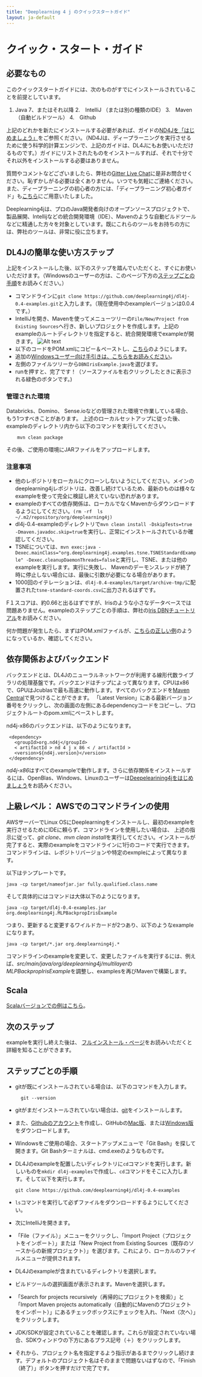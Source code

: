 ```yaml
---
title: "Deeplearning 4 j のクイックスタートガイド"
layout: ja-default
---
```


# クイック・スタート・ガイド

## 必要なもの

このクイックスタートガイドには、次のものがすでにインストールされていることを前提としています。

1. Java 7、またはそれ以降
2.　IntelliJ （または別の種類のIDE）
3.　Maven （自動ビルドツール）
4.　Github
 
上記のどれかを新たにインストールする必要があれば、ガイドの[ND4Jを「はじめましょう」](http://nd4j.org/ja-getstarted)をご参照ください。（ND4Jは、ディープラーニングを実行させるために使う科学的計算エンジンで、上記のガイドは、DL4Jにもお使いいただけるものです。）ガイドにリストされたものをインストールすれば、それで十分でそれ以外をインストールする必要はありません。 


質問やコメントなどございましたら、弊社の[Gitter Live Chat](https://gitter.im/deeplearning4j/deeplearning4j)に是非お問合せください。恥ずかしがる必要は全くありません。いつでも気軽にご連絡ください。また、ディープラーニングの初心者の方には、「ディープラーニング初心者ガイド」も[こちら](./deeplearningforbeginners.html)にご用意いたしました。 

Deeplearning4jは、プロのJava開発者向けのオープンソースプロジェクトで、製品展開、Intellijなどの統合開発環境（IDE）、Mavenのような自動ビルドツールなどに精通した方々を対象としています。既にこれらのツールをお持ちの方には、弊社のツールは、非常に役に立ちます。

## DL4Jの簡単な使い方ステップ

上記をインストールした後、以下のステップを踏んでいただくと、すぐにお使いいただけます。（Windowsのユーザーの方は、このページ下方の[ステップごとの手順](#walk)をお読みください。）

* コマンドラインに`git clone https://github.com/deeplearning4j/dl4j-0.4-examples.git`と入力します。（現在使用中のexampleバージョンは0.0.4です。）
* IntelliJを開き、Mavenを使ってメニューツリーの`File/New/Project from Existing Sources`へ行き、新しいプロジェクトを作成します。上記のexampleのルートディレクトリを指定すると、統合開発環境でexampleが開きます。
![Alt text](./img/IntelliJ_New_Project.png) 
* 以下のコードをPOM.xmlにコピー＆ペーストし、[こちら](https://github.com/deeplearning4j/dl4j-0.4-examples/blob/master/pom.xml)のようにします。 
* 追加の[Windowsユーザー向け手引きは、こちらをお読みください](./ja-gettingstarted.html#windows)。 
* 左側のファイルツリーから`DBNIrisExample.java`を選びます。
* runを押すと、完了です！（ソースファイルを右クリックしたときに表示される緑色のボタンです。)

### 管理された環境

Databricks、Domino、 Sense.ioなどの管理された環境で作業している場合、もう1つすべきことがあります。 上述のローカルセットアップに従った後、exampleのディレクトリ内から以下のコマンドを実行してください。 

		mvn clean package

その後、ご使用の環境にJARファイルをアップロードします。 

### 注意事項

* 他のレポジトリをローカルにクローンしないようにしてください。メインのdeeplearning4jレポジトリは、改善し続けているため、最新のものは様々なexampleを使って完全に検証し終えていない恐れがあります。
* exampleのすべての依存関係は、ローカルでなくMavenからダウンロードするようにしてください。`(rm -rf  ls ~/.m2/repository/org/deeplearning4j)`
* dl4j-0.4-exampleのディレクトリで`mvn clean install -DskipTests=true -Dmaven.javadoc.skip=true`を実行し、正常にインストールされているか確認してください。
* TSNEについては、`mvn exec:java -Dexec.mainClass="org.deeplearning4j.examples.tsne.TSNEStandardExample" -Dexec.cleanupDaemonThreads=false`と実行し、TSNE、または他のexampleを実行します。実行に失敗し、 Mavenのデーモンスレッドが終了時に停止しない場合には、最後に引数が必要になる場合があります。
* 1000回のイテレーションは、`dl4j-0.4-examples/target/archive-tmp/`に配置された`tsne-standard-coords.csv`に出力されるはずです。

F１スコアは、約0.66と出るはずですが、Irisのような小さなデータベースでは問題ありません。exampleのステップごとの手順は、弊社の[Iris DBNチュートリアル](./iris-flower-dataset-tutorial.html)をお読みください。

何か問題が発生したら、まずはPOM.xmlファイルが、[こちらの正しい例](https://github.com/deeplearning4j/dl4j-0.4-examples/blob/master/pom.xml)のようになっているか、確認してください。 

## 依存関係およびバックエンド

バックエンドとは、DL4Jのニューラルネットワークが利用する線形代数ライブラリの処理基盤です。バックエンドはチップによって異なります。CPUはx86で、GPUはJcublasで最も高速に動作します。すべてのバックエンドを[Maven Central](https://search.maven.org)で見つけることができます。 「Latest Version」にある最新バージョン番号をクリックし、次の画面の左側にあるdependencyコードをコピーし、プロジェクトルートのpom.xmlにペーストします。 

nd4j-x86のバックエンドは、以下のようになります。

     <dependency>
       <groupId>org.nd4j</groupId>
       < artifactId > nd 4 j x 86 < / artifactId >
       <version>${nd4j.version}</version>
     </dependency>

*nd4j-x86*はすべてのexampleで動作します。さらに依存関係をインストールするには、OpenBlas、Windows、Linuxのユーザーは[Deepelearining4jをはじめましょう](./gettingstarted.html#open)をお読みください。

## 上級レベル： AWSでのコマンドラインの使用

AWSサーバーでLinux OSにDeeplearningをインストールし、最初のexampleを実行させるためにIDEに頼らず、コマンドラインを使用したい場合は、 上述の指示に従って、*git clone*、*mvn clean install*を実行してください。インストールが完了すると、実際のexampleをコマンドラインに1行のコードで実行できます。コマンドラインは、レポジトリバージョンや特定のexmpleによって異なります。 

以下はテンプレートです。

    java -cp target/nameofjar.jar fully.qualified.class.name

そして具体的にはコマンドは大体以下のようになります。

    java -cp target/dl4j-0.4-examples.jar org.deeplearning4j.MLPBackpropIrisExample

つまり、更新すると変更するワイルドカードが2つあり、以下のようなexampleになります。

    java -cp target/*.jar org.deeplearning4j.*

コマンドラインのexampleを変更して、変更したファイルを実行するには、例えば、*src/main/java/org/deeplearning4j/multilayer*の*MLPBackpropIrisExample*を調整し、examplesを再びMavenで構築します。 

## Scala 

[Scalaバージョンでの例はこちら](https://github.com/kogecoo/dl4j-0.4-examples-scala)。

## 次のステップ

exampleを実行し終えた後は、 [フルインストール・ページ](./gettingstarted.html)をお読みいただくと詳細を知ることができます。 

## <a name="walk">ステップごとの手順</a>

* gitが既にインストールされている場合は、以下のコマンドを入力します。

		git --version 

* gitがまだインストールされていない場合は、[git](https://git-scm.herokuapp.com/book/en/v2/Getting-Started-Installing-Git)をインストールします。 
* また、[Githubのアカウント]( https://github.com/join)を作成し、GitHubの[Mac版](https://mac.github.com/)、または[Windows版](https://windows.github.com/)をダウンロードします。 
* Windowsをご使用の場合、スタートアップメニューで「Git Bash」を探して開きます。Git Bashターミナルは、cmd.exeのようなものです。
* DL4Jのexampleを配置したいディレクトリに`cd`コマンドを実行します。新しいものを`mkdir dl4j-examples`で作成し、`cd`コマンドをそこに入力します。そして以下を実行します。

    `git clone https://github.com/deeplearning4j/dl4j-0.4-examples`
* `ls`コマンドを実行して必ずファイルをダウンロードするようにしてください。 
* 次にIntelliJを開きます。 
* 「File（ファイル）」メニューをクリックし、「Import Project（プロジェクトをインポート）」または「New Project from Existing Sources（既存のソースからの新規プロジェクト）」を選びます。これにより、ローカルのファイルメニューが提供されます。 
* DL4Jのexampleが含まれているディレクトリを選択します。 
* ビルドツールの選択画面が表示されます。Mavenを選択します。 
* 「Search for projects recursively（再帰的にプロジェクトを検索）」と「Import Maven projects automatically（自動的にMavenのプロジェクトをインポート）」にあるチェックボックスにチェックを入れ、「Next（次へ）」をクリックします。 
* JDK/SDKが設定されていることを確認します。これらが設定されていない場合、SDKウィンドウの下方にあるプラス記号（＋）をクリックします。 
* それから、プロジェクト名を指定するよう指示があるまでクリックし続けます。デフォルトのプロジェクト名はそのままで問題ないはずなので、「Finish（終了）」ボタンを押すだけで完了です。
